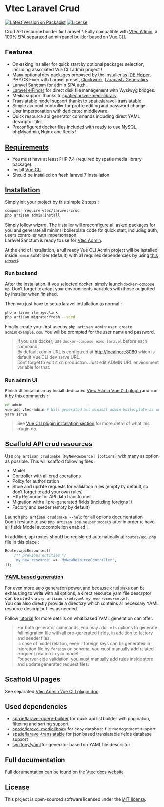 # Vtec Laravel Crud

[![Latest Version on Packagist](https://img.shields.io/packagist/v/vtec/laravel-crud.svg?style=flat-square)](https://packagist.org/packages/vtec/laravel-crud)
[![License](https://img.shields.io/packagist/l/vtec/laravel-crud.svg?style=flat-square)](https://packagist.org/packages/vtec/laravel-crud)

Crud API resource builder for Laravel 7. Fully compatible with [Vtec Admin](https://github.com/okami101/vtec-admin), a 100% SPA separated admin panel builder based on Vue CLI.

## Features

* On-asking installer for quick start by optional packages selection, including associated Vue CLI admin project !
* Many optional dev packages proposed by the installer as [IDE Helper](https://github.com/barryvdh/laravel-ide-helper), PHP CS Fixer with Laravel preset, [Clockwork](https://github.com/itsgoingd/clockwork), [Laracasts Generators](https://github.com/laracasts/Laravel-5-Generators-Extended).
* [Laravel Sanctum](https://github.com/laravel/sanctum) for admin SPA auth.
* [Laravel elFinder](https://github.com/barryvdh/laravel-elfinder) for direct disk file management with Wysiwyg bridges.
* Media support thanks to [spatie/laravel-medialibrary](https://github.com/spatie/laravel-medialibrary).
* Translatable model support thanks to [spatie/laravel-translatable](https://github.com/dimsav/laravel-translatable).
* Simple account controller for profile editing and password change.
* User impersonation with dedicated middleware.
* Quick resource api generator commands including direct YAML descriptor file !
* Preconfigured docker files included with ready to use MySQL, phpMyadmin, Nginx and Redis !

## [Requirements](#requirements)

* You must have at least PHP 7.4 (required by spatie media library package).
* Install [Vue CLI](https://cli.vuejs.org/guide/installation.html).
* Should be installed on fresh laravel 7 installation.

## [Installation](#installation)

Simply init your project by this simple 2 steps :

```bash
composer require vtec/laravel-crud
php artisan admin:install
```

Simply follow wizard. The installer will preconfigure all asked packages for you and generate all minimal boilerplate code for quick start, including auth, users controller with impersonation.  
Laravel Sanctum is ready to use for [Vtec Admin](https://github.com/okami101/vtec-admin).

At the end of installation, a full ready Vue CLI Admin project will be installed inside `admin` subfolder (default) with all required dependencies by using [this preset](preset.json).

### Run backend

After the installation, if you selected docker, simply launch `docker-compose up`. Don't forget to adapt your environments variables with those outputted by installer when finished.

Then you just have to setup laravel installation as normal :

```bash
php artisan storage:link
php artisan migrate:fresh --seed
```

Finally create your first user by `php artisan admin:user:create admin@example.com`. You will be prompted for the user name and password.

> If you use docker, use `docker-compose exec laravel` before each command.  
> By default admin URL is configured at [http://localhost:8080](http://localhost:8080) which is default Vue CLI dev serve URL.  
> Dont forget to edit it on production. Just edit ADMIN_URL environment variable for that.

### Run admin UI
  
Finish UI installation by install dedicated [Vtec Admin Vue CLI plugin](https://www.npmjs.com/package/vue-cli-plugin-vtec-admin) and run it by this commands :

```bash
cd admin
vue add vtec-admin # Will generated all minimal admin boilerplate as well as UI crud commands
yarn serve
```

> See [Vue CLI plugin installation section](https://www.npmjs.com/package/vue-cli-plugin-vtec-admin#installation) for more detail of what this plugin do.

## [Scaffold API crud resources](#scaffolding)

Use `php artisan crud:make [MyNewResource] [options]` with many as option as possible. This will scaffold following files :

* Model
* Controller with all crud operations
* Policy for authorization
* Store and update requests for validation rules (empty by default, so don't forget to add your own rules)
* Http Resource for API data transformer
* Migration with all pre-generated fields (including foreigns !)
* Factory and seeder (empty by default)

Launch `php artisan crud:make --help` for all options documentation.  
Don't hesitate to use `php artisan ide-helper:models` after in order to have all fields Model autocompletion enabled !

In addition, api routes should be registered automatically at `routes/api.php` file in this place :

```php
Route::apiResources([
    /** previous entities */
    'my_new_resource' => 'MyNewResourceController',
]);
```

### [YAML based generation](#yaml)

For even more auto generation power, and because `crud:make` can be exhausting to write with all options, a direct resource yaml file descriptor can be used via `php artisan crud:yaml my-new-resource.yml`.  
You can also directly provide a directory which contains all necessary YAML resource descriptor files as needed.

Follow [tutorial](https://vtec.okami101.io/tutorial) for more details on what based YAML generation can offer.

> For both generator commands, you may add `-mfs` options to generate full migration file with all pre-generated fields, in addition to factory and seeder files.  
> In case of model relation, even if foreign keys can be generated in migration file by `foreign` on schema, you must manually add related eloquent relation in you model.  
> For server-side validation, you must manually add rules inside store and update generated request files.

## Scaffold UI pages

See separated [Vtec Admin Vue CLI plugin doc](https://www.npmjs.com/package/vue-cli-plugin-vtec-admin#scaffolding).

## Used dependencies

* [spatie/laravel-query-builder](https://github.com/spatie/laravel-query-builder) for quick api list builder with pagination, filtering and sorting support
* [spatie/laravel-medialibrary](https://github.com/spatie/laravel-medialibrary) for easy database file management support
* [spatie/laravel-translatable](https://github.com/dimsav/laravel-translatable) for json based translatable fields database support
* [symfony/yaml](https://github.com/symfony/Yaml/) for generator based on YAML file descriptor

## Full documentation

Full documentation can be found on the [Vtec docs website](https://vtec.okami101.io).

## License

This project is open-sourced software licensed under the [MIT license](https://adr1enbe4udou1n.mit-license.org).
